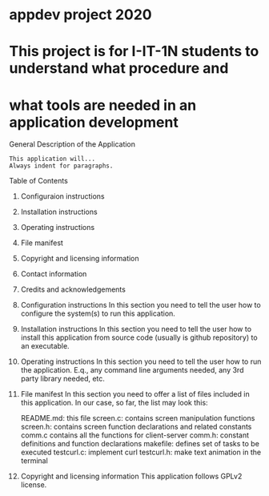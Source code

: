 # appdev project 2020

# This project is for I-IT-1N students to understand what procedure and
# what tools are needed in an application development

General Description of the Application 

	This application will...
	Always indent for paragraphs. 

Table of Contents 
1. Configuraion instructions
2. Installation instructions
3. Operating instructions
4. File manifest 
5. Copyright and licensing information 
6. Contact information 
7. Credits and acknowledgements 


1. Configuration instructions 
	In this section you need to tell the user how to configure the system(s)
	to run this application. 

2. Installation instructions 
	In this section you need to tell the user how to install this application
	from source code (usually is github repository) to an executable. 

3. Operating instructions 
	In this section you need to tell the user how to run the application. E.q.,
	any command line arguments needed, any 3rd party library needed, etc. 

4. File manifest
	In this section you need to offer a list of files included in this 
	application. In our case, so far, the list may look this: 
	
	README.md:	this file 
	screen.c:	contains screen manipulation functions 
	screen.h:	contains screen function declarations and related constants
	comm.c 		contains all the functions for client-server
	comm.h:		constant definitions and function declarations
	makefile:	defines set of tasks to be executed
	testcurl.c:	implement curl 
	testcurl.h:     make text animation in the terminal

5. Copyright and licensing information 
	This application follows GPLv2 license. 

